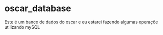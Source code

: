# oscar_database
Este é um banco de dados do oscar e eu estarei fazendo algumas operaçõe utilizando mySQL
